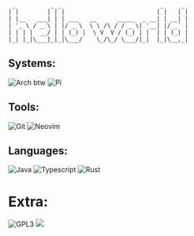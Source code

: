 ```
 _          _ _                            _     _ 
| |        | | |                          | |   | |
| |__   ___| | | ___   __      _____  _ __| | __| |
| '_ \ / _ \ | |/ _ \  \ \ /\ / / _ \| '__| |/ _` |
| | | |  __/ | | (_) |  \ V  V / (_) | |  | | (_| |
|_| |_|\___|_|_|\___/    \_/\_/ \___/|_|  |_|\__,_|
```
                                                   
                                                   
## Systems:
![Arch btw](https://ziadoua.github.io/m3-Markdown-Badges/badges/Arch/arch2.svg) ![Pi](https://ziadoua.github.io/m3-Markdown-Badges/badges/RaspberryPI/raspberrypi1.svg)
## Tools:
![Git](https://ziadoua.github.io/m3-Markdown-Badges/badges/Git/git1.svg) ![Neovim](https://ziadoua.github.io/m3-Markdown-Badges/badges/Neovim/neovim2.svg)
## Languages:
![Java](https://ziadoua.github.io/m3-Markdown-Badges/badges/Java/java1.svg) ![Typescript](https://ziadoua.github.io/m3-Markdown-Badges/badges/TypeScript/typescript1.svg) ![Rust](https://ziadoua.github.io/m3-Markdown-Badges/badges/Rust/rust1.svg)

# Extra:
![GPL3](https://ziadoua.github.io/m3-Markdown-Badges/badges/LicenceGPLv3/licencegplv31.svg) <img src="https://m3-markdown-badges.vercel.app/stars/11/1/strafechat/frontend">
